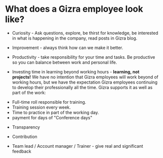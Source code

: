 # What does a Gizra employee look like?

* Curiosity - Ask questions, explore, be thirst for knowledge, be interested in what is happening in the company, read posts in Gizra blog.

* Improvement - always think how can we make it better.

* Productivity - take responsibility for your time and tasks. Be productive so you can balance between work and personal life.

* Investing time in learning beyond working hours - **learning, not projects!** We have no intention that Gizra employees will work beyond of working hours, but we have the expectation Gizra employees continuing to develop their professionally all the time. 
Gizra supports it as well as part of the work:
 - Full-time roll responsible for training.
 - Training session every week.
 - Time to practice in part of the working day.
 - payment for days of "Conference days"


* Transparency

* Contribution

* Team lead / Account manager / Trainer - give real and significant feedback

